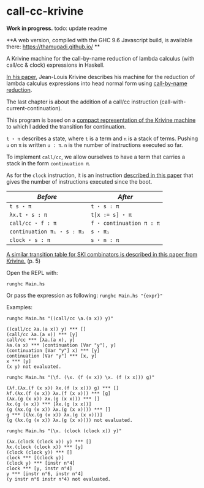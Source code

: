 # call-cc-krivine

**Work in progress.**
todo: update readme 

**A web version, compiled with the GHC 9.6 Javascript build, is available there: https://thamugadi.github.io/ **

A Krivine machine for the call-by-name reduction of lambda calculus (with call/cc & clock) expressions in Haskell.  
  
[In his paper](https://www.irif.fr/~krivine/articles/lazymach.pdf), Jean-Louis Krivine describes his machine for the reduction of lambda calculus expressions into head normal form using [call-by-name reduction](https://en.wikipedia.org/wiki/Evaluation_strategy#Call_by_name).
  
The last chapter is about the addition of a call/cc instruction (call-with-current-continuation).  
  
This program is based on a [compact representation of the Krivine machine](https://hal.inria.fr/hal-01479035/document) to which I added the transition for continuation.  
    
``t ⋆ π`` describes a state, where ``t`` is a term and ``π`` is a stack of terms. Pushing ``u`` on  ``π`` is written ``u : π``. ``n`` is the number of instructions executed so far. 
  
To implement ``call/cc``, we allow ourselves to have a term that carries a stack in the form ``continuation π``.  

As for the ``clock`` instruction, it is an instruction [described in this paper](https://www.irif.fr/~krivine/articles/Lacombe.pdf) that gives the number of instructions executed since the boot. 

*Before* |*After*|
|- |-  
|``t s ⋆ π`` | ``t ⋆ s : π`` 
|``λx.t ⋆ s : π`` | ``t[x := s] ⋆ π`` 
|``call/cc ⋆ f : π`` |``f ⋆ continuation π : π`` 
| ``continuation π₁ ⋆ s : π₂`` | ``s ⋆ π₁`` 
| ``clock ⋆ s : π`` | ``s ⋆ n : π``


[A similar transition table for SKI combinators is described in this paper from Krivine.](https://www.irif.fr/~krivine/articles/Lacombe.pdf) (p. 5)


Open the REPL with:

```
runghc Main.hs
```

Or pass the expression as following: ``runghc Main.hs "{expr}"``

Examples: 

```  
runghc Main.hs "((call/cc \a.(a x)) y)"
```
```  
((call/cc λa.(a x)) y) *** []
(call/cc λa.(a x)) *** [y]
call/cc *** [λa.(a x), y]
λa.(a x) *** [continuation [Var "y"], y]
(continuation [Var "y"] x) *** [y]
continuation [Var "y"] *** [x, y]
x *** [y]
(x y) not evaluated.
```  

```
runghc Main.hs "(\f. (\x. (f (x x)) \x. (f (x x))) g)"
```

```
(λf.(λx.(f (x x)) λx.(f (x x))) g) *** []
λf.(λx.(f (x x)) λx.(f (x x))) *** [g]
(λx.(g (x x)) λx.(g (x x))) *** []
λx.(g (x x)) *** [λx.(g (x x))]
(g (λx.(g (x x)) λx.(g (x x)))) *** []
g *** [(λx.(g (x x)) λx.(g (x x)))]
(g (λx.(g (x x)) λx.(g (x x)))) not evaluated.
```

```
runghc Main.hs "(\x. (clock (clock x)) y)"
```
```
(λx.(clock (clock x)) y) *** []
λx.(clock (clock x)) *** [y]
(clock (clock y)) *** []
clock *** [(clock y)]
(clock y) *** [instr n°4]
clock *** [y, instr n°4]
y *** [instr n°6, instr n°4]
(y instr n°6 instr n°4) not evaluated.
```
